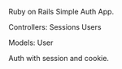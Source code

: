 Ruby on Rails Simple Auth App.

Controllers:
Sessions
Users

Models:
User

Auth with session and cookie.